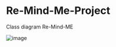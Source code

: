 # Re-Mind-Me-Project
Class diagram Re-Mind-ME

![image](https://user-images.githubusercontent.com/65280545/115270677-c5129e80-a166-11eb-8abd-358154c9c4e8.png)

